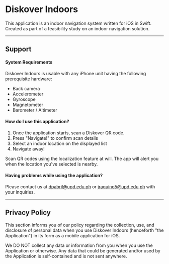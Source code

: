 # Diskover Indoors
This application is an indoor navigation system written for iOS in Swift. Created as part of a feasibility study on an indoor navigation solution.

---

## Support
#### System Requirements
Diskover Indoors is usable with any iPhone unit having the following prerequisite hardware:

+ Back camera
+ Accelerometer
+ Gyroscope
+ Magnetometer
+ Barometer / Altimeter

#### How do I use this application?
1. Once the application starts, scan a Diskover QR code.
2. Press "Navigate!" to confirm scan details
3. Select an indoor location on the displayed list
4. Navigate away!

Scan QR codes using the localization feature at will. The app will alert you when the location you've selected is nearby.

#### Having problems while using the application?
Please contact us at [dpabril@upd.edu.ph](mailto:dpabril@upd.edu.ph) or [jraquino5@upd.edu.ph](mailto:jraquino5@upd.edu.ph) with your inquiries.

---

## Privacy Policy
This section informs you of our policy regarding the collection, use, and disclosure of personal data when you use Diskover Indoors (henceforth "the Application") in its form as a mobile application for iOS.

We DO NOT collect any data or information from you when you use the Application or otherwise. Any data that could be generated and/or used by the Application is self-contained and is not sent anywhere.
